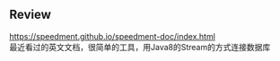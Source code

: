 ## Review
https://speedment.github.io/speedment-doc/index.html  
最近看过的英文文档，很简单的工具，用Java8的Stream的方式连接数据库
